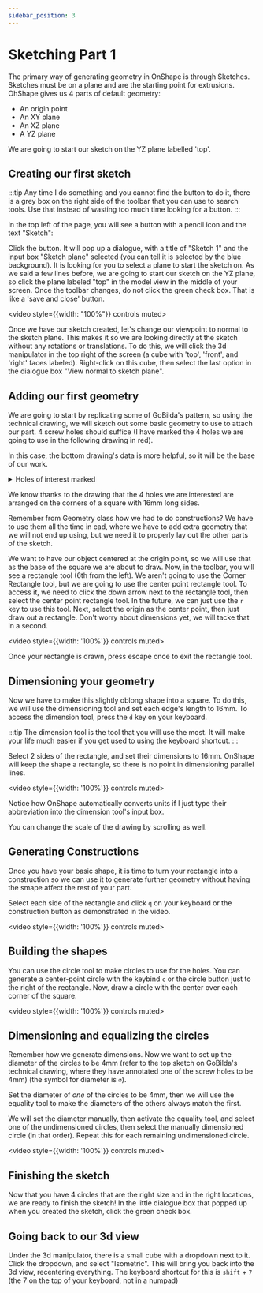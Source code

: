 ```yaml
---
sidebar_position: 3
---
```


# Sketching Part 1

The primary way of generating geometry in OnShape is through Sketches. Sketches must be on a plane and are the starting point for extrusions. OhShape gives us 4 parts of default geometry:

- An origin point
- An XY plane
- An XZ plane
- A YZ plane

We are going to start our sketch on the YZ plane labelled 'top'.

## Creating our first sketch

:::tip
Any time I do something and you cannot find the button to do it, there is a grey box on the right side of the toolbar that you can use to search tools. Use that instead of wasting too much time looking for a button.
:::

In the top left of the page, you will see a button with a pencil icon and the text "Sketch":

Click the button. It will pop up a dialogue, with a title of "Sketch 1" and the input box "Sketch plane" selected (you can tell it is selected by the blue background). It is looking for you to select a plane to start the sketch on. As we said a few lines before, we are going to start our sketch on the YZ plane, so click the plane labeled "top" in the model view in the middle of your screen. Once the toolbar changes, do not click the green check box. That is like a 'save and close' button.

<video style={{width: "100%"}} controls muted>

  <source src="/img/onshape/create+select-sketch.mp4" type="video/mp4" />
</video>

Once we have our sketch created, let's change our viewpoint to normal to the sketch plane. This makes it so we are looking directly at the sketch without any rotations or translations. To do this, we will click the 3d manipulator in the top right of the screen (a cube with 'top', 'front', and 'right' faces labeled). Right-click on this cube, then select the last option in the dialogue box "View normal to sketch plane".

## Adding our first geometry

We are going to start by replicating some of GoBilda's pattern, so using the technical drawing, we will sketch out some basic geometry to use to attach our part. 4 screw holes should suffice (I have marked the 4 holes we are going to use in the following drawing in red).

In this case, the bottom drawing's data is more helpful, so it will be the base of our work.

<details>
  <summary>
  Holes of interest marked
  </summary>

![Holes of interest](/img/onshape/gobilda-pattern-marked.png)

</details>

We know thanks to the drawing that the 4 holes we are interested are arranged on the corners of a square with 16mm long sides.

Remember from Geometry class how we had to do constructions? We have to use them all the time in cad, where we have to add extra geometry that we will not end up using, but we need it to properly lay out the other parts of the sketch.

We want to have our object centered at the origin point, so we will use that as the base of the square we are about to draw. Now, in the toolbar, you will see a rectangle tool (6th from the left). We aren't going to use the Corner Rectangle tool, but we are going to use the center point rectangle tool. To access it, we need to click the down arrow next to the rectangle tool, then select the center point rectangle tool. In the future, we can just use the `r` key to use this tool. Next, select the origin as the center point, then just draw out a rectangle. Don't worry about dimensions yet, we will tacke that in a second.

<video style={{width: '100%'}} controls muted>

  <source src="/img/onshape/first-sketch.mp4" type="video/mp4" />
</video>

Once your rectangle is drawn, press escape once to exit the rectangle tool.

## Dimensioning your geometry

Now we have to make this slightly oblong shape into a square. To do this, we will use the dimensioning tool and set each edge's length to 16mm. To access the dimension tool, press the `d` key on your keyboard.

:::tip
The dimension tool is the tool that you will use the most. It will make your life much easier if you get used to using the keyboard shortcut.
:::

Select 2 sides of the rectangle, and set their dimensions to 16mm. OnShape will keep the shape a rectangle, so there is no point in dimensioning parallel lines.

<video style={{width: '100%'}} controls muted>

  <source src="/img/onshape/dimensioning.mp4" type="video/mp4" />
</video>

Notice how OnShape automatically converts units if I just type their abbreviation into the dimension tool's input box.

You can change the scale of the drawing by scrolling as well.

## Generating Constructions

Once you have your basic shape, it is time to turn your rectangle into a construction so we can use it to generate further geometry without having the smape affect the rest of your part.

Select each side of the rectangle and click `q` on your keyboard or the construction button as demonstrated in the video.

<video style={{width: '100%'}} controls muted>

  <source src="/img/onshape/making-constructions.mp4" type="video/mp4" />
</video>

## Building the shapes

You can use the circle tool to make circles to use for the holes. You can generate a center-point circle with the keybind `c` or the circle button just to the right of the rectangle. Now, draw a circle with the center over each corner of the square.

<video style={{width: '100%'}} controls muted>

  <source src="/img/onshape/drawing-circles.mp4" type="video/mp4" />
</video>

## Dimensioning and equalizing the circles

Remember how we generate dimensions. Now we want to set up the diameter of the circles to be 4mm (refer to the top sketch on GoBilda's technical drawing, where they have annotated one of the screw holes to be 4mm) (the symbol for diameter is `⌀`).

Set the diameter of _one_ of the circles to be 4mm, then we will use the equality tool to make the diameters of the others always match the first.

We will set the diameter manually, then activate the equality tool, and select one of the undimensioned circles, then select the manually dimensioned circle (in that order). Repeat this for each remaining undimensioned circle.

<video style={{width: '100%'}} controls muted>

  <source src="/img/onshape/dimensioning-circles.mp4" type="video/mp4" />
</video>

## Finishing the sketch

Now that you have 4 circles that are the right size and in the right locations, we are ready to finish the sketch! In the little dialogue box that popped up when you created the sketch, click the green check box.

## Going back to our 3d view

Under the 3d manipulator, there is a small cube with a dropdown next to it. Click the dropdown, and select "Isometric". This will bring you back into the 3d view, recentering everything. The keyboard shortcut for this is `shift` + `7` (the 7 on the top of your keyboard, not in a numpad)
